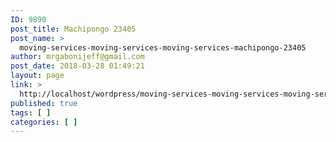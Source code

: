 ```yaml
---
ID: 9890
post_title: Machipongo 23405
post_name: >
  moving-services-moving-services-moving-services-machipongo-23405
author: mrgabonijeff@gmail.com
post_date: 2018-03-28 01:49:21
layout: page
link: >
  http://localhost/wordpress/moving-services-moving-services-moving-services-machipongo-23405/
published: true
tags: [ ]
categories: [ ]
---
```

